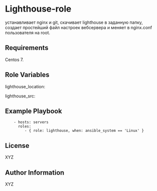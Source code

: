 Lighthouse-role
=========

устанавливает nginx и git, скачивает lighthouse  в заданную папку, создает простейший файл настроек вебсервера и меняет в nginx.conf пользователя на root.

Requirements
------------

Centos 7.


Role Variables
--------------


lighthouse_location:

lighthouse_src:


Example Playbook
----------------
```
    - hosts: servers
      roles:
         - { role: lighthouse, when: ansible_system == 'Linux' }
```
License
-------

XYZ

Author Information
------------------

XYZ
